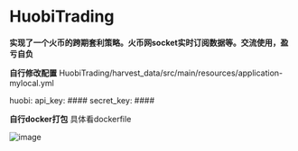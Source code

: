 # HuobiTrading

**实现了一个火币的跨期套利策略。火币网socket实时订阅数据等。交流使用，盈亏自负**

**自行修改配置**
HuobiTrading/harvest_data/src/main/resources/application-mylocal.yml

huobi:
  api_key: ####
  secret_key: ####
  
**自行docker打包**
具体看dockerfile


![image](https://user-images.githubusercontent.com/20676490/154515764-a9bad084-48ca-4e39-a434-e49a14b901be.png)
